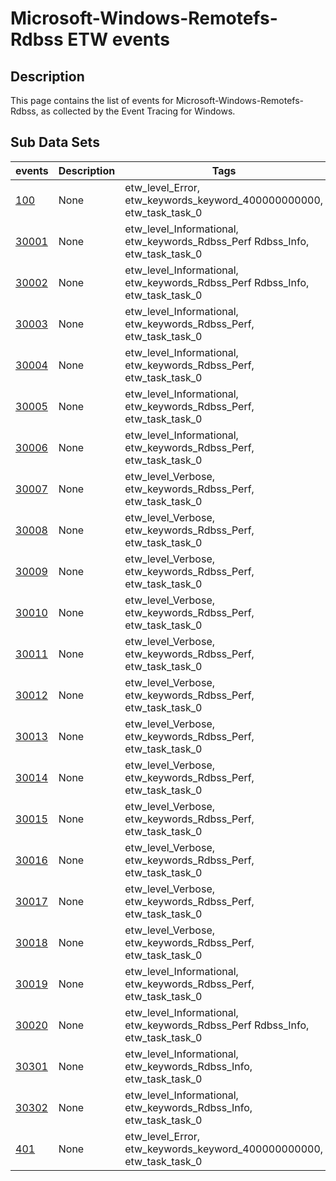 # Microsoft-Windows-Remotefs-Rdbss ETW events

## Description
This page contains the list of events for Microsoft-Windows-Remotefs-Rdbss, as collected by the Event Tracing for Windows.

## Sub Data Sets
|events|Description|Tags|
|---|---|---|
|[100](events/event-100.md)|None|etw_level_Error, etw_keywords_keyword_400000000000, etw_task_task_0|
|[30001](events/event-30001.md)|None|etw_level_Informational, etw_keywords_Rdbss_Perf Rdbss_Info, etw_task_task_0|
|[30002](events/event-30002.md)|None|etw_level_Informational, etw_keywords_Rdbss_Perf Rdbss_Info, etw_task_task_0|
|[30003](events/event-30003.md)|None|etw_level_Informational, etw_keywords_Rdbss_Perf, etw_task_task_0|
|[30004](events/event-30004.md)|None|etw_level_Informational, etw_keywords_Rdbss_Perf, etw_task_task_0|
|[30005](events/event-30005.md)|None|etw_level_Informational, etw_keywords_Rdbss_Perf, etw_task_task_0|
|[30006](events/event-30006.md)|None|etw_level_Informational, etw_keywords_Rdbss_Perf, etw_task_task_0|
|[30007](events/event-30007.md)|None|etw_level_Verbose, etw_keywords_Rdbss_Perf, etw_task_task_0|
|[30008](events/event-30008.md)|None|etw_level_Verbose, etw_keywords_Rdbss_Perf, etw_task_task_0|
|[30009](events/event-30009.md)|None|etw_level_Verbose, etw_keywords_Rdbss_Perf, etw_task_task_0|
|[30010](events/event-30010.md)|None|etw_level_Verbose, etw_keywords_Rdbss_Perf, etw_task_task_0|
|[30011](events/event-30011.md)|None|etw_level_Verbose, etw_keywords_Rdbss_Perf, etw_task_task_0|
|[30012](events/event-30012.md)|None|etw_level_Verbose, etw_keywords_Rdbss_Perf, etw_task_task_0|
|[30013](events/event-30013.md)|None|etw_level_Verbose, etw_keywords_Rdbss_Perf, etw_task_task_0|
|[30014](events/event-30014.md)|None|etw_level_Verbose, etw_keywords_Rdbss_Perf, etw_task_task_0|
|[30015](events/event-30015.md)|None|etw_level_Verbose, etw_keywords_Rdbss_Perf, etw_task_task_0|
|[30016](events/event-30016.md)|None|etw_level_Verbose, etw_keywords_Rdbss_Perf, etw_task_task_0|
|[30017](events/event-30017.md)|None|etw_level_Verbose, etw_keywords_Rdbss_Perf, etw_task_task_0|
|[30018](events/event-30018.md)|None|etw_level_Verbose, etw_keywords_Rdbss_Perf, etw_task_task_0|
|[30019](events/event-30019.md)|None|etw_level_Informational, etw_keywords_Rdbss_Perf, etw_task_task_0|
|[30020](events/event-30020.md)|None|etw_level_Informational, etw_keywords_Rdbss_Perf Rdbss_Info, etw_task_task_0|
|[30301](events/event-30301.md)|None|etw_level_Informational, etw_keywords_Rdbss_Info, etw_task_task_0|
|[30302](events/event-30302.md)|None|etw_level_Informational, etw_keywords_Rdbss_Info, etw_task_task_0|
|[401](events/event-401.md)|None|etw_level_Error, etw_keywords_keyword_400000000000, etw_task_task_0|
